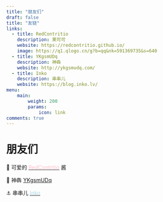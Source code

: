 ```yaml
---
title: "朋友们"
draft: false
title: "友链"
links:
  - title: RedContritio
    description: 莱可可
    website: https://redcontritio.github.io/
    image: https://q1.qlogo.cn/g?b=qq&nk=591369735&s=640
  - title: YKgsmUDq
    description: 神犇
    website: http://ykgsmudq.com/
  - title: Inko
    description: 串串儿
    website: https://blog.inko.lv/
menu:
    main: 
        weight: 200
        params:
            icon: link
comments: true
---
```


# 朋友们

👦 可爱的 [<font color=pink>RedContritio</font>](https://redcontritio.github.io/) 酱

🐂 神犇 [YKgsmUDq](http://ykgsmudq.com/)

⚓ 串串儿 [<font color=lightblue>Inko</font>](https://blog.inko.lv/)
